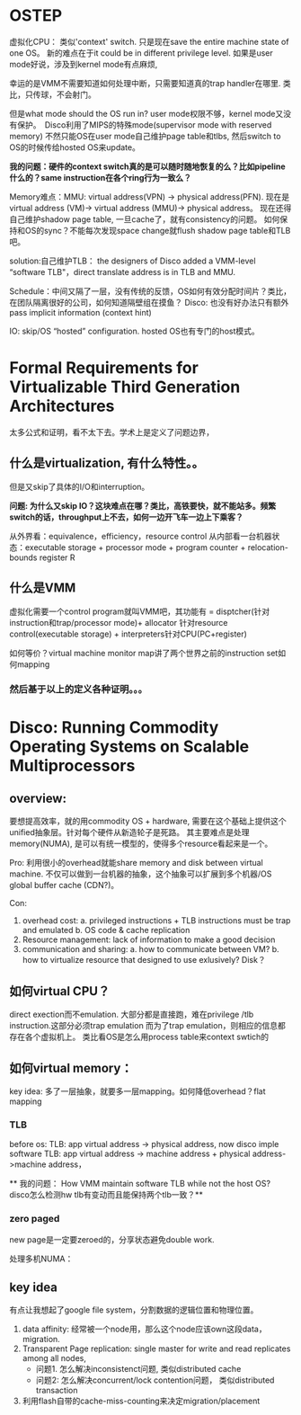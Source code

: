 # OSTEP

虚拟化CPU： 类似'context' switch. 只是现在save the entire machine state of one OS。
新的难点在于it could be in different privilege level.
如果是user mode好说，涉及到kernel mode有点麻烦, 

幸运的是VMM不需要知道如何处理中断，只需要知道真的trap handler在哪里. 
类比，只传球，不会射门。

但是what mode should the OS run in? user mode权限不够，kernel mode又没有保护。　Disco利用了MIPS的特殊mode(supervisor mode with reserved memory)
不然只能OS在user mode自己维护page table和tlbs, 然后switch to OS的时候传给hosted OS来update。

**我的问题：硬件的context switch真的是可以随时随地恢复的么？比如pipeline什么的？same instruction在各个ring行为一致么？**


Memory难点：MMU: virtual address(VPN) -> physical address(PFN). 现在是virtual address (VM)-> virtual address (MMU)-> physical address。
现在还得自己维护shadow page table, 一旦cache了，就有consistency的问题。
如何保持和OS的sync？不能每次发现space change就flush shadow page table和TLB吧。

solution:自己维护TLB： the designers of Disco added a VMM-level “software TLB"，direct translate address is in TLB and MMU.

Schedule：中间又隔了一层，没有传统的反馈，OS如何有效分配时间片？类比，在团队隔离很好的公司，如何知道隔壁组在摸鱼？
Disco: 也没有好办法只有额外pass implicit information (context hint)

IO: skip/OS “hosted” configuration. hosted OS也有专门的host模式。


# Formal Requirements for Virtualizable Third Generation Architectures
太多公式和证明，看不太下去。学术上是定义了问题边界，
## 什么是virtualization, 有什么特性。。
但是又skip了具体的I/O和interruption。 

**问题: 为什么又skip IO？这块难点在哪？类比，高铁要快，就不能站多。频繁switch的话，throughput上不去，如何一边开飞车一边上下乘客？**

从外界看：equivalence，efficiency，resource control
从内部看一台机器状态：executable storage + processor mode + program counter + relocation-bounds register R


## 什么是VMM
虚拟化需要一个control program就叫VMM吧，其功能有 = disptcher(针对instruction和trap/processor mode)+ allocator 针对resource control(executable storage) + interpreters针对CPU(PC+register)

如何等价？virtual machine monitor map讲了两个世界之前的instruction set如何mapping

### 然后基于以上的定义各种证明。。。





# Disco: Running Commodity Operating Systems on Scalable Multiprocessors
## overview:
要想提高效率，就的用commodity OS + hardware, 需要在这个基础上提供这个unified抽象层。针对每个硬件从新造轮子是死路。
其主要难点是处理memory(NUMA), 是可以有统一模型的，使得多个resource看起来是一个。



Pro:
利用很小的overhead就能share memory and disk between virtual machine. 不仅可以做到一台机器的抽象，这个抽象可以扩展到多个机器/OS
global buffer cache (CDN?)。

Con:
1. overhead cost: 
 a. privileged instructions + TLB instructions must be trap and emulated
 b. OS code & cache replication
2. Resource management: lack of information to make a good decision
3. communication and sharing: 
 a. how to communicate between VM? 
 b. how to virtualize resource that designed to use exlusively? Disk？


## 如何virtual CPU？ 
direct exection而不emulation. 
大部分都是直接跑，难在privilege /tlb instruction.这部分必须trap emulation
而为了trap emulation，则相应的信息都存在各个虚拟机上。
类比看OS是怎么用process table来context swtich的



## 如何virtual memory：

key idea: 多了一层抽象，就要多一层mapping。如何降低overhead？flat mapping

### TLB
before os: TLB: app virtual address -> physical address,
now disco imple software TLB: app virtual address -> machine address + physical address->machine address，

** 我的问题： How VMM maintain software TLB while not the host OS? disco怎么检测hw tlb有变动而且能保持两个tlb一致？**

### zero paged
new page是一定要zeroed的，分享状态避免double work.




处理多机NUMA：
## key idea
 有点让我想起了google file system，分割数据的逻辑位置和物理位置。

1. data affinity: 经常被一个node用，那么这个node应该own这段data，migration.
2. Transparent Page replication: single master for write and read replicates among all nodes, 
   * 问题1. 怎么解决inconsistenct问题, 类似distributed cache
   * 问题2: 怎么解决concurrent/lock contention问题， 类似distributed transaction
3. 利用flash自带的cache-miss-counting来决定migration/placement









